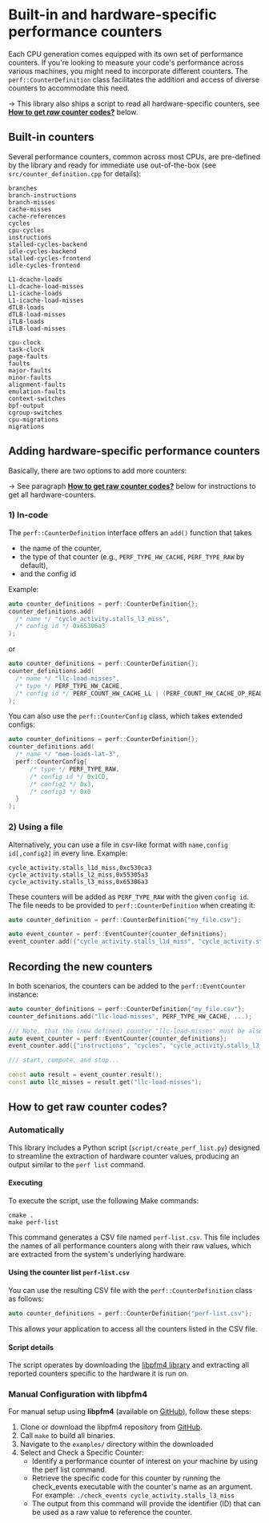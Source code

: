 # Built-in and hardware-specific performance counters

Each CPU generation comes equipped with its own set of performance counters. 
If you're looking to measure your code's performance across various machines, you might need to incorporate different counters. 
The `perf::CounterDefinition` class facilitates the addition and access of diverse counters to accommodate this need.

&rarr; This library also ships a script to read all hardware-specific counters, see [**How to get _raw_ counter codes?**](#how-to-get-raw-counter-codes) below.

## Built-in counters
Several performance counters, common across most CPUs, are pre-defined by the library and ready for immediate use out-of-the-box (see `src/counter_definition.cpp` for details):

    branches 
    branch-instructions
    branch-misses
    cache-misses
    cache-references
    cycles 
    cpu-cycles
    instructions
    stalled-cycles-backend 
    idle-cycles-backend
    stalled-cycles-frontend 
    idle-cycles-frontend

    L1-dcache-loads
    L1-dcache-load-misses
    L1-icache-loads
    L1-icache-load-misses
    dTLB-loads
    dTLB-load-misses
    iTLB-loads
    iTLB-load-misses

    cpu-clock
    task-clock
    page-faults
    faults
    major-faults
    minor-faults
    alignment-faults
    emulation-faults
    context-switches
    bpf-output
    cgroup-switches
    cpu-migrations
    migrations


## Adding hardware-specific performance counters
Basically, there are two options to add more counters:

&rarr; See paragraph [**How to get raw counter codes?**](#how-to-get-raw-counter-codes) below for instructions to get all hardware-counters.

### 1) In-code
The `perf::CounterDefinition` interface offers an `add()` function that takes
* the name of the counter,
* the type of that counter (e.g., `PERF_TYPE_HW_CACHE`, `PERF_TYPE_RAW` by default),
* and the config id

Example:
```cpp
auto counter_definitions = perf::CounterDefinition{};
counter_definitions.add(
  /* name */ "cycle_activity.stalls_l3_miss",
  /* config id */ 0x65306a3
);
```

or

```cpp
auto counter_definitions = perf::CounterDefinition{};
counter_definitions.add(
  /* name */ "llc-load-misses", 
  /* type */ PERF_TYPE_HW_CACHE, 
  /* config id */ PERF_COUNT_HW_CACHE_LL | (PERF_COUNT_HW_CACHE_OP_READ << 8) | (PERF_COUNT_HW_CACHE_RESULT_MISS << 16)
);
```

You can also use the `perf::CounterConfig` class, which takes extended configs:

```cpp
auto counter_definitions = perf::CounterDefinition{};
counter_definitions.add(
  /* name */ "mem-loads-lat-3", 
  perf::CounterConfig{
      /* type */ PERF_TYPE_RAW,
      /* config id */ 0x1CD,
      /* config2 */ 0x3,
      /* config3 */ 0x0
  }
);
```

### 2) Using a file
Alternatively, you can use a file in csv-like format with `name,config id[,config2]` in every line. 
Example:

    cycle_activity.stalls_l1d_miss,0xc530ca3
    cycle_activity.stalls_l2_miss,0x55305a3
    cycle_activity.stalls_l3_miss,0x65306a3

These counters will be added as `PERF_TYPE_RAW` with the given `config id`.
The file needs to be provided to `perf::CounterDefinition` when creating it:
```cpp
auto counter_definition = perf::CounterDefinition{"my_file.csv"};

auto event_counter = perf::EventCounter{counter_definitions};
event_counter.add({"cycle_activity.stalls_l1d_miss", "cycle_activity.stalls_l2_miss"});
```

## Recording the new counters
In both scenarios, the counters can be added to the `perf::EventCounter` instance:
```cpp
auto counter_definitions = perf::CounterDefinition{"my_file.csv"};
counter_definitions.add("llc-load-misses", PERF_TYPE_HW_CACHE, ...);

/// Note, that the (now defined) counter "llc-load-misses" must be also added to the perf instance.
auto event_counter = perf::EventCounter{counter_definitions};
event_counter.add({"instructions", "cycles", "cycle_activity.stalls_l3_miss", "llc-load-misses"});

/// start, compute, and stop...

const auto result = event_counter.result();
const auto llc_misses = result.get("llc-load-misses");
```

## How to get raw counter codes?
### Automatically
This library includes a Python script (`script/create_perf_list.py`) designed to streamline the extraction of hardware counter values, producing an output similar to the `perf list` command.

#### Executing
To execute the script, use the following Make commands:

    cmake .
    make perf-list

This command generates a CSV file named `perf-list.csv`.
This file includes the names of all performance counters along with their raw values, which are extracted from the system's underlying hardware.

#### Using the counter list `perf-list.csv`
You can use the resulting CSV file with the `perf::CounterDefinition` class as follows:

```cpp
auto counter_definitions = perf::CounterDefinition{"perf-list.csv"};
```

This allows your application to access all the counters listed in the CSV file.

#### Script details
The script operates by downloading the [libpfm4 library](https://github.com/wcohen/libpfm4) and extracting all reported counters specific to the hardware it is run on.


### Manual Configuration with libpfm4
For manual setup using **libpfm4** (available on [GitHub](https://github.com/wcohen/libpfm4)), follow these steps:

1. Clone or download the libpfm4 repository from [GitHub](https://github.com/wcohen/libpfm4).
2. Call `make` to build all binaries.
3. Navigate to the `examples/` directory within the downloaded
4. Select and Check a Specific Counter:
    * Identify a performance counter of interest on your machine by using the perf list command.
    * Retrieve the specific code for this counter by running the check_events executable with the counter's name as an argument. For example: `./check_events cycle_activity.stalls_l3_miss`
    * The output from this command will provide the identifier (ID) that can be used as a raw value to reference the counter.

